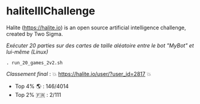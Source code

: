 # haliteIIIChallenge
Halite (https://halite.io) is an open source artificial intelligence challenge, created by Two Sigma.

*Exécuter 20 parties sur des cartes de taille aléatoire entre le bot "MyBot" et lui-même (Linux)*
```shell
. run_20_games_2v2.sh
```

*Classement final* : :boom: https://halite.io/user/?user_id=2817 :boom:
- Top 4% :earth_americas: : 146/4014 
- Top 2% :fr: : 2/111
